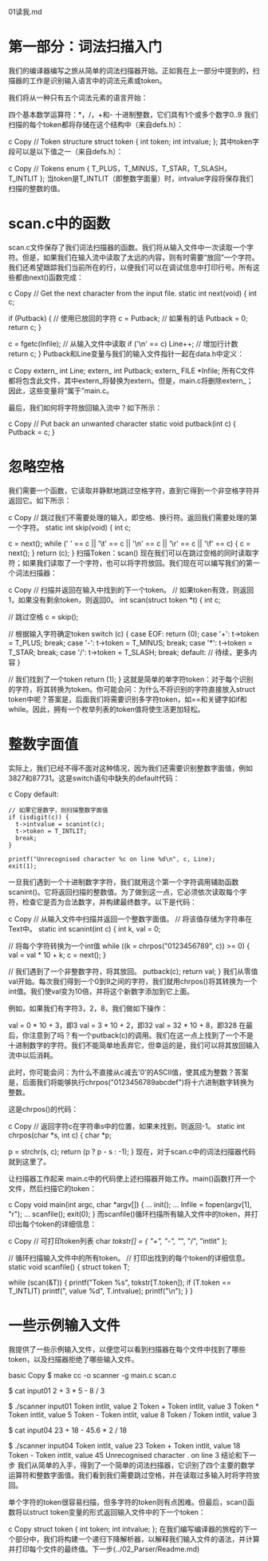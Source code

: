 01读我.md

# 第一部分：词法扫描入门
我们的编译器编写之旅从简单的词法扫描器开始。正如我在上一部分中提到的，扫描器的工作是识别输入语言中的词法元素或token。

我们将从一种只有五个词法元素的语言开始：

四个基本数学运算符：*，/，+和-
十进制整数，它们具有1个或多个数字0..9
我们扫描的每个token都将存储在这个结构中（来自defs.h）：

c
Copy
// Token structure
struct token {
  int token;
  int intvalue;
};
其中token字段可以是以下值之一（来自defs.h）：

c
Copy
// Tokens
enum {
  T_PLUS，T_MINUS，T_STAR，T_SLASH，T_INTLIT
};
当token是T_INTLIT（即整数字面量）时，intvalue字段将保存我们扫描的整数的值。

# scan.c中的函数
scan.c文件保存了我们词法扫描器的函数。我们将从输入文件中一次读取一个字符。但是，如果我们在输入流中读取了太远的内容，则有时需要“放回”一个字符。我们还希望跟踪我们当前所在的行，以便我们可以在调试信息中打印行号。所有这些都由next()函数完成：

c
Copy
// Get the next character from the input file.
static int next(void) {
  int c;

  if (Putback) {                // 使用已放回的字符
    c = Putback;                // 如果有的话
    Putback = 0;
    return c;
  }

  c = fgetc(Infile);            // 从输入文件中读取
  if ('\n' == c)
    Line++;                     // 增加行计数
  return c;
}
Putback和Line变量与我们的输入文件指针一起在data.h中定义：

c
Copy
extern_ int     Line;
extern_ int     Putback;
extern_ FILE    *Infile;
所有C文件都将包含此文件，其中extern_将替换为extern。但是，main.c将删除extern_；因此，这些变量将“属于”main.c。

最后，我们如何将字符放回输入流中？如下所示：

c
Copy
// Put back an unwanted character
static void putback(int c) {
  Putback = c;
}

# 忽略空格
我们需要一个函数，它读取并静默地跳过空格字符，直到它得到一个非空格字符并返回它。如下所示：

c
Copy
// 跳过我们不需要处理的输入，即空格、换行符。返回我们需要处理的第一个字符。
static int skip(void) {
  int c;

  c = next();
  while (' ' == c || '\t' == c || '\n' == c || '\r' == c || '\f' == c) {
    c = next();
  }
  return (c);
}
扫描Token：scan()
现在我们可以在跳过空格的同时读取字符；如果我们读取了一个字符，也可以将字符放回。我们现在可以编写我们的第一个词法扫描器：

c
Copy
// 扫描并返回在输入中找到的下一个token。
// 如果token有效，则返回1，如果没有剩余token，则返回0。
int scan(struct token *t) {
  int c;

  // 跳过空格
  c = skip();

  // 根据输入字符确定token
  switch (c) {
  case EOF:
    return (0);
  case '+':
    t->token = T_PLUS;
    break;
  case '-':
    t->token = T_MINUS;
    break;
  case '*':
    t->token = T_STAR;
    break;
  case '/':
    t->token = T_SLASH;
    break;
  default:
    // 待续，更多内容
  }

  // 我们找到了一个token
  return (1);
}
这就是简单的单字符token：对于每个识别的字符，将其转换为token。你可能会问：为什么不将识别的字符直接放入struct token中呢？答案是，后面我们将需要识别多字符token，如==和关键字如if和while。因此，拥有一个枚举列表的token值将使生活更加轻松。

# 整数字面值
实际上，我们已经不得不面对这种情况，因为我们还需要识别整数字面值，例如3827和87731。这是switch语句中缺失的default代码：

c
Copy
  default:

    // 如果它是数字，则扫描整数字面值
    if (isdigit(c)) {
      t->intvalue = scanint(c);
      t->token = T_INTLIT;
      break;
    }

    printf("Unrecognised character %c on line %d\n", c, Line);
    exit(1);
一旦我们遇到一个十进制数字字符，我们就用这个第一个字符调用辅助函数scanint()。它将返回扫描的整数值。为了做到这一点，它必须依次读取每个字符，检查它是否为合法数字，并构建最终数字。以下是代码：

c
Copy
// 从输入文件中扫描并返回一个整数字面值。
// 将该值存储为字符串在Text中。
static int scanint(int c) {
  int k, val = 0;

  // 将每个字符转换为一个int值
  while ((k = chrpos("0123456789", c)) >= 0) {
    val = val * 10 + k;
    c = next();
  }

  // 我们遇到了一个非整数字符，将其放回。
  putback(c);
  return val;
}
我们从零值val开始。每次我们得到一个0到9之间的字符，我们就用chrpos()将其转换为一个int值。我们使val变为10倍，并将这个新数字添加到它上面。

例如，如果我们有字符3，2，8，我们做如下操作：

val = 0 * 10 + 3，即3
val = 3 * 10 + 2，即32
val = 32 * 10 + 8，即328
在最后，你注意到了吗？有一个putback(c)的调用。我们在这一点上找到了一个不是十进制数字的字符。我们不能简单地丢弃它，但幸运的是，我们可以将其放回输入流中以后消耗。

此时，你可能会问：为什么不直接从c减去'0'的ASCII值，使其成为整数？答案是，后面我们将能够执行chrpos("0123456789abcdef")将十六进制数字转换为整数。

这是chrpos()的代码：

c
Copy
// 返回字符c在字符串s中的位置，如果未找到，则返回-1。
static int chrpos(char *s, int c) {
  char *p;

  p = strchr(s, c);
  return (p ? p - s : -1);
}
现在，对于scan.c中的词法扫描器代码就到这里了。

让扫描器工作起来
main.c中的代码使上述扫描器开始工作。main()函数打开一个文件，然后扫描它的token：

c
Copy
void main(int argc, char *argv[]) {
  ...
  init();
  ...
  Infile = fopen(argv[1], "r");
  ...
  scanfile();
  exit(0);
}
而scanfile()循环扫描所有输入文件中的token，并打印出每个token的详细信息：

c
Copy
// 可打印token列表
char *tokstr[] = { "+", "-", "*", "/", "intlit" };

// 循环扫描输入文件中的所有token。
// 打印出找到的每个token的详细信息。
static void scanfile() {
  struct token T;

  while (scan(&T)) {
    printf("Token %s", tokstr[T.token]);
    if (T.token == T_INTLIT)
      printf(", value %d", T.intvalue);
    printf("\n");
  }
}

#  一些示例输入文件
我提供了一些示例输入文件，以便您可以看到扫描器在每个文件中找到了哪些token，以及扫描器拒绝了哪些输入文件。

basic
Copy
$ make
cc -o scanner -g main.c scan.c

$ cat input01
2 + 3 * 5 - 8 / 3

$ ./scanner input01
Token intlit, value 2
Token +
Token intlit, value 3
Token *
Token intlit, value 5
Token -
Token intlit, value 8
Token /
Token intlit, value 3

$ cat input04
23 +
18 -
45.6 * 2
/ 18

$ ./scanner input04
Token intlit, value 23
Token +
Token intlit, value 18
Token -
Token intlit, value 45
Unrecognised character . on line 3
结论和下一步
我们从简单的入手，得到了一个简单的词法扫描器，它识别了四个主要的数学运算符和整数字面值。我们看到我们需要跳过空格，并在读取过多输入时将字符放回。

单个字符的token很容易扫描，但多字符的token则有点困难。但最后，scan()函数将以struct token变量的形式返回输入文件中的下一个token：

c
Copy
struct token {
  int token;
  int intvalue;
};
在我们编写编译器的旅程的下一个部分中，我们将构建一个递归下降解析器，以解释我们输入文件的语法，并计算并打印每个文件的最终值。下一步(../02_Parser/Readme.md)

